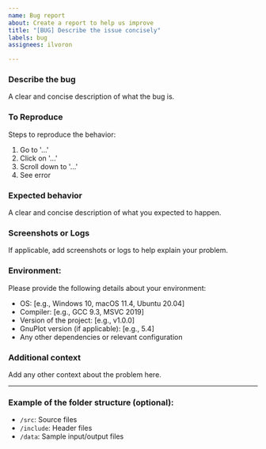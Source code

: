 ```yaml
---
name: Bug report
about: Create a report to help us improve
title: "[BUG] Describe the issue concisely"
labels: bug
assignees: ilvoron

---
```


### Describe the bug
A clear and concise description of what the bug is.

### To Reproduce
Steps to reproduce the behavior:
1. Go to '...'
2. Click on '...'
3. Scroll down to '...'
4. See error

### Expected behavior
A clear and concise description of what you expected to happen.

### Screenshots or Logs
If applicable, add screenshots or logs to help explain your problem.

### Environment:
Please provide the following details about your environment:
- OS: [e.g., Windows 10, macOS 11.4, Ubuntu 20.04]
- Compiler: [e.g., GCC 9.3, MSVC 2019]
- Version of the project: [e.g., v1.0.0]
- GnuPlot version (if applicable): [e.g., 5.4]
- Any other dependencies or relevant configuration

### Additional context
Add any other context about the problem here.

---

### Example of the folder structure (optional):
- `/src`: Source files
- `/include`: Header files
- `/data`: Sample input/output files
